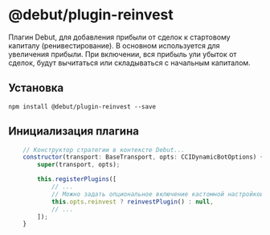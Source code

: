 # @debut/plugin-reinvest
Плагин Debut, для добавления прибыли от сделок к стартовому капиталу (ренивестирование). В основном используется для увеличения прибыли. При включении, вся прибыль ули убыток от сделок, будут вычитаться или складываться с начальным капиталом.

## Установка

```
npm install @debut/plugin-reinvest --save
```

## Инициализация плагина
```javascript
    // Конструктор стратегии в контексте Debut...
    constructor(transport: BaseTransport, opts: CCIDynamicBotOptions) {
        super(transport, opts);

        this.registerPlugins([
            // ...
            // Можно задать опциональное включение кастомной настройкой, либо включать всегда
            this.opts.reinvest ? reinvestPlugin() : null,
            // ...
        ]);
    }
```
